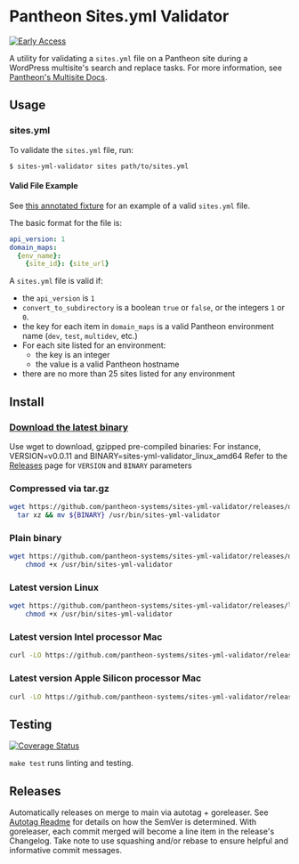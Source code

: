 # Pantheon Sites.yml Validator

[![Early Access](https://img.shields.io/badge/Pantheon-Early_Access-yellow?logo=pantheon&color=FFDC28)](https://docs.pantheon.io/oss-support-levels#early-access)

A utility for validating a `sites.yml` file on a Pantheon site during a WordPress multisite's search and replace tasks. For more information, see [Pantheon's Multisite Docs](https://docs.pantheon.io/guides/multisite/search-replace/).

## Usage

### sites.yml
To validate the `sites.yml` file, run:
```
$ sites-yml-validator sites path/to/sites.yml
```

#### Valid File Example
See [this annotated fixture](./fixtures/sites/valid.yml) for an example of a valid `sites.yml` file.

The basic format for the file is:
``` yml
api_version: 1
domain_maps:
  {env_name}:
    {site_id}: {site_url}
```
A `sites.yml` file is valid if:
- the `api_version` is `1`
- `convert_to_subdirectory` is a boolean `true` or `false`, or the integers `1` or `0`.
- the key for each item in `domain_maps` is a valid Pantheon environment name (`dev`, `test`, `multidev`, etc.)
- For each site listed for an environment:
   - the key is an integer
   - the value is a valid Pantheon hostname
- there are no more than 25 sites listed for any environment

## Install

### [Download the latest binary](https://github.com/pantheon-systems/sites-yml-validator/releases/latest)

Use wget to download, gzipped pre-compiled binaries:
For instance, VERSION=v0.0.11 and BINARY=sites-yml-validator_linux_amd64
Refer to the [Releases](https://github.com/pantheon-systems/sites-yml-validator/releases) page for `VERSION` and `BINARY` parameters

### Compressed via tar.gz
```bash
wget https://github.com/pantheon-systems/sites-yml-validator/releases/download/${VERSION}/${BINARY}.tar.gz -O - |\
  tar xz && mv ${BINARY} /usr/bin/sites-yml-validator
```

### Plain binary

```bash
wget https://github.com/pantheon-systems/sites-yml-validator/releases/download/${VERSION}/${BINARY} -O /usr/bin/sites-yml-validator &&\
    chmod +x /usr/bin/sites-yml-validator
```

### Latest version Linux

```bash
wget https://github.com/pantheon-systems/sites-yml-validator/releases/latest/download/sites-yml-validator_linux_amd64 -O /usr/bin/sites-yml-validator &&\
    chmod +x /usr/bin/sites-yml-validator
```

### Latest version Intel processor Mac

```bash
curl -LO https://github.com/pantheon-systems/sites-yml-validator/releases/latest/download/sites-yml-validator_Darwin_x86_64.tar.gz && tar -xf sites-yml-validator_Darwin_x86_64.tar.gz && sudo mv sites-yml-validator /usr/local/bin/sites-yml-validator && sudo chmod +x /usr/local/bin/sites-yml-validator
```

### Latest version Apple Silicon processor Mac

```bash
curl -LO https://github.com/pantheon-systems/sites-yml-validator/releases/latest/download/sites-yml-validator_Darwin_arm64.tar.gz && tar -xf sites-yml-validator_Darwin_arm64.tar.gz && sudo mv sites-yml-validator /usr/local/bin/sites-yml-validator && sudo chmod +x /usr/local/bin/sites-yml-validator
```

## Testing

[![Coverage Status](https://coveralls.io/repos/github/pantheon-systems/sites-yml-validator/badge.svg?t=PGhafd)](https://coveralls.io/github/pantheon-systems/sites-yml-validator)

`make test` runs linting and testing.

## Releases

Automatically releases on merge to main via autotag + goreleaser. See [Autotag Readme](https://github.com/pantheon-systems/autotag) for details on how the SemVer is determined. With goreleaser, each commit merged will become a line item in the release's Changelog. Take note to use squashing and/or rebase to ensure helpful and informative commit messages.
